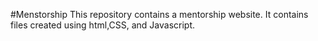 #Menstorship
This repository contains a mentorship  website.
It contains files created using html,CSS, and Javascript.

